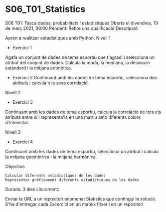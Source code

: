 # S06_T01_Statistics
S06 T01: Tasca dades, probabilitats i estadístiques
Oberta el divendres, 19 de març 2021, 00:00
Pendent: Rebre una qualificació
Descripció

Aprèn a realitzar estadístiques amb Python.
Nivell 1
- Exercici 1

Agafa un conjunt de dades de tema esportiu que t'agradi i selecciona un atribut del conjunt de dades. Calcula la moda, la mediana, la desviació estàndard i la mitjana aritmètica. 

- Exercici 2
Continuant amb les dades de tema esportiu, selecciona dos atributs i calcula'n la seva correlació. 


Nivell 2

- Exercici 3

Continuant amb les dades de tema esportiu, calcula la correlació de tots els atributs entre sí i representa'ls en una matriu amb diferents colors d'intensitat.


Nivell 3

- Exercici 4

Continuant amb les dades de tema esportiu, selecciona un atribut i calcula la mitjana geomètrica i la mitjana harmònica.

Objectius

    Calcular diferents estadístiques de les dades
    Representar gràficament diferents estadístiques de les dades

Durada: 3 dies
Lliurament:

Enviar la URL a un repositori anomenat Statistics que contingui la solució. S'ha d'entregar cada Excercici en un mateix fitxer i en un repositori.
